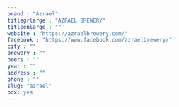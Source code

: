 ```yaml
---
brand : "Azrael"
titlegrlarge : "AZRAEL BREWERY"
titleenlarge : ""
website : "https://azraelbrewery.com/"
facebook : "https://www.facebook.com/azraelbrewery/"
city : ""
brewery : ""
beers : ""
year : ""
address : ""
phone : ""
slug: "azrael"
box: yes
---
```

